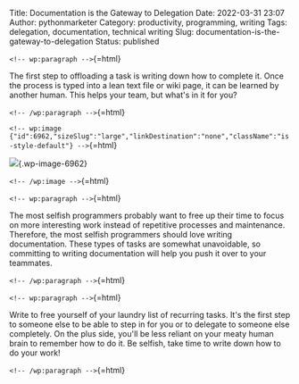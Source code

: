 Title: Documentation is the Gateway to Delegation
Date: 2022-03-31 23:07
Author: pythonmarketer
Category: productivity, programming, writing
Tags: delegation, documentation, technical writing
Slug: documentation-is-the-gateway-to-delegation
Status: published

`<!-- wp:paragraph -->`{=html}

The first step to offloading a task is writing down how to complete it. Once the process is typed into a lean text file or wiki page, it can be learned by another human. This helps your team, but what's in it for you?

`<!-- /wp:paragraph -->`{=html}

`<!-- wp:image {"id":6962,"sizeSlug":"large","linkDestination":"none","className":"is-style-default"} -->`{=html}

![](https://pythonmarketer.files.wordpress.com/2022/03/image_editor_output_image-551860623-1648785644967.jpg?w=720){.wp-image-6962}

`<!-- /wp:image -->`{=html}

`<!-- wp:paragraph -->`{=html}

The most selfish programmers probably want to free up their time to focus on more interesting work instead of repetitive processes and maintenance. Therefore, the most selfish programmers should love writing documentation. These types of tasks are somewhat unavoidable, so committing to writing documentation will help you push it over to your teammates.

`<!-- /wp:paragraph -->`{=html}

`<!-- wp:paragraph -->`{=html}

Write to free yourself of your laundry list of recurring tasks. It's the first step to someone else to be able to step in for you or to delegate to someone else completely. On the plus side, you'll be less reliant on your meaty human brain to remember how to do it. Be selfish, take time to write down how to do your work!

`<!-- /wp:paragraph -->`{=html}
